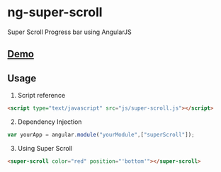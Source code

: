 ng-super-scroll
===============
Super Scroll Progress bar using AngularJS

## [Demo](http://sriramajeyam.com/ng-super-scroll)

## Usage

1. Script reference

```html
<script type="text/javascript" src="js/super-scroll.js"></script>
```

2. Dependency Injection

```javascript
var yourApp = angular.module("yourModule",["superScroll"]);
```

3. Using Super Scroll
```html
<super-scroll color="red" position="'bottom'"></super-scroll>
```
